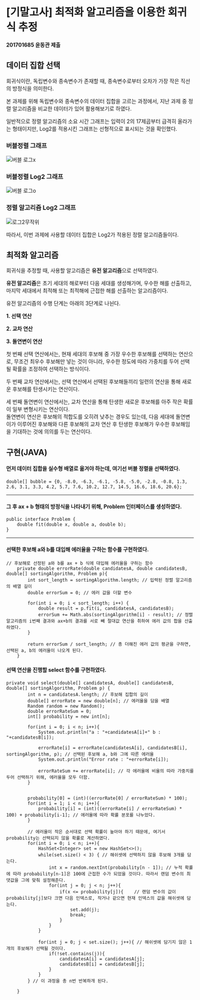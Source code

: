 # [기말고사] 최적화 알고리즘을 이용한 회귀식 추정
**201701685 윤동관 제출**

## 데이터 집합 선택
회귀식이란, 독립변수와 종속변수가 존재할 때, 종속변수로부터 오차가 가장 작은 직선의 방정식을 의미한다.

본 과제를 위해 독립변수와 종속변수의 데이터 집합을 고르는 과정에서, 지난 과제 중 정렬 알고리즘을 비교한 데이터가 있어 활용해보기로 하였다.

일반적으로 정렬 알고리즘의 소요 시간 그래프는 입력이 2의 17제곱부터 급격히 올라가는 형태이지만, Log2를 적용시킨 그래프는 선형적으로 표시되는 것을 확인했다.

### 버블정렬 그래프
![버블 로그x](https://user-images.githubusercontent.com/39906922/173866788-c7067a0a-5088-4e97-9223-5f08c3a285c9.png)

### 버블정렬 Log2 그래프
![버블 로그o](https://user-images.githubusercontent.com/39906922/173866873-cd70bc67-5963-4606-916a-59a22b90da3f.png)

### 정렬 알고리즘 Log2 그래프
![로그2무작위](https://user-images.githubusercontent.com/39906922/173868547-9ea57664-0db0-4914-a79c-bdaeb9fa5dd5.png)

따라서, 이번 과제에 사용할 데이터 집합은 Log2가 적용된 정렬 알고리즘들이다.

## 최적화 알고리즘
회귀식을 추정할 때, 사용할 알고리즘은 **유전 알고리즘**으로 선택하였다.

**유전 알고리즘**은 초기 세대의 해로부터 다음 세대를 생성해가며, 우수한 해를 선출하고, 마지막 세대에서 최적해 또는 최적해에 근접한 해를 선출하는 알고리즘이다.

유전 알고리즘의 수행 단계는 아래의 3단계로 나뉜다.

**1. 선택 연산**

**2. 교차 연산**

**3. 돌연변이 연산**  

첫 번째 선택 연산에서는, 현재 세대의 후보해 중 가장 우수한 후보해를 선택하는 연산으로, 무조건 최우수 후보해만 넣는 것이 아니라, 우수한 정도에 따라 가중치를 두어 선택될 확률을 조정하여 선택하는 방식이다.

두 번째 교차 연산에서는, 선택 연산에서 선택된 후보해들끼리 일련의 연산을 통해 새로운 후보해를 탄생시키는 연산이다.

세 번째 돌연변이 연산에서는, 교차 연산을 통해 탄생한 새로운 후보해를 아주 작은 확률이 일부 변형시키는 연산이다.   
돌연변이 연산은 후보해의 적합도를 오히려 낮추는 경우도 있는데, 다음 세대에 돌연변이가 이루어진 후보해와 다른 후보해의 교차 연산 후 탄생한 후보해가 우수한 후보해임을 기대하는 것에 의의를 두는 연산이다.


## 구현(JAVA)
#### 먼저 데이터 집합을 실수형 배열로 옮겨야 하는데, 여기선 버블 정렬을 선택하였다.
```
double[] bubble = {0, -8.0, -6.3, -6.1, -5.8, -5.0, -2.8, -0.8, 1.3, 2.6, 3.1, 3.3, 4.2, 5.7, 7.6, 10.2, 12.7, 14.5, 16.6, 18.6, 20.6};
```

---
#### 그 후 ax + b 형태의 방정식을 나타내기 위해, Problem 인터페이스를 생성하였다.
```
public interface Problem {
    double fit(double x, double a, double b);
}
```
---

#### 선택한 후보해 a와 b를 대입해 에러율을 구하는 함수를 구현하였다.
```
// 후보해로 선정된 a와 b를 ax + b 식에 대입해 에러율을 구하는 함수
    private double errorRate(double candidatesA, double candidatesB, double[] sortingAlgorithm, Problem p){
        int sort_length = sortingAlgorithm.length; // 입력된 정렬 알고리즘의 배열 길이
        double errorSum = 0; // 에러 값을 더할 변수

        for(int i = 0; i < sort_length; i++) {
            double result = p.fit(i, candidatesA, candidatesB);
            errorSum += Math.abs(sortingAlgorithm[i] - result); // 정렬 알고리즘의 i번째 결과와 ax+b의 결과를 서로 빼 절대값 연산을 취하여 에러 값의 합을 산출하였다.
        }

        return errorSum / sort_length; // 총 더해진 에러 값의 평균을 구하면, 선택된 a, b의 에러율이 나오게 된다.
    }
```

#### 선택 연산을 진행할 select 함수를 구현하였다.
```
private void select(double[] candidatesA, double[] candidatesB, double[] sortingAlgorithm, Problem p) {
        int n = candidatesA.length; // 후보해 집합의 길이
        double[] errorRate = new double[n]; // 에러율을 담을 배열
        Random random = new Random();
        double errorRateSum = 0;
        int[] probability = new int[n];

        for(int i = 0; i < n; i++){
            System.out.println("a : "+candidatesA[i]+" b : "+candidatesB[i]);

            errorRate[i] = errorRate(candidatesA[i], candidatesB[i], sortingAlgorithm, p); // 선택된 후보해 a, b와 그에 따른 에러율
            System.out.println("Error rate : "+errorRate[i]);

            errorRateSum += errorRate[i]; // 각 에러율에 비율의 따라 가중치를 두어 선택하기 위해, 에러율을 모두 더함.
        }


        probability[0] = (int)((errorRate[0] / errorRateSum) * 100);
        for(int i = 1; i < n; i++){
            probability[i] = (int)((errorRate[i] / errorRateSum) * 100) + probability[i-1]; // 에러율에 따라 확률 분포를 나누었다.
        }

        // 에러율이 작은 순서대로 선택 확률이 높아야 하기 때문에, 여기서 probability는 선택되지 않을 확률로 계산하였다.
        for(int i = 0; i < n; i++){
            HashSet<Integer> set = new HashSet<>();
            while(set.size() < 3) { // 해쉬셋에 선택하지 않을 후보해 3개를 담는다.
                int x = random.nextInt(probability[n - 1]); // 누적 확률에 따라 probability[n-1]은 100에 근접한 수가 되었을 것이다. 따라서 랜덤 변수의 최댓값을 그에 맞춰 설정해준다. 
                for(int j = 0; j < n; j++){
                    if(x <= probability[j]){    // 랜덤 변수의 값이 probability[j]보다 크면 다음 인덱스로, 작거나 같으면 현재 인덱스의 값을 해쉬셋에 담는다. 
                        set.add(j);
                        break;
                    }
                }
            }

            for(int j = 0; j < set.size(); j++){ // 해쉬셋에 담기지 않은 1개의 후보해가 선택될 것이다.
                if(!set.contains(j)){
                    candidatesA[i] = candidatesA[j];
                    candidatesB[i] = candidatesB[j];
                }
            }
        } // 이 과정을 총 n번 반복하개 된다.

    }
```

